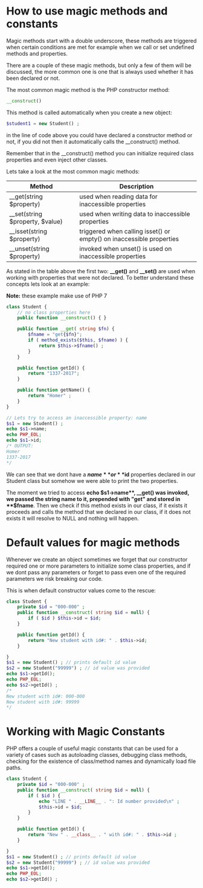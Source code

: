 # How to use magic methods and constants

Magic methods start with a double underscore, these methods are triggered when certain conditions are met for example when we call or set undefined methods and properties. 

There are a couple of these magic methods, but only a few of them will be discussed, the more common one is one that is always used whether it has been declared or not.

The most common magic method is the PHP constructor method:
```php
__construct()
```
This method is called automatically when you create a new object:
```php
$student1 = new Student() ;
```
in the line of code above you could have declared a constructor method or not, if you did not then it automatically calls the __construct() method.

Remember that in the __construct() method you can initialize required class properties and even inject other classes.

Lets take a look at the most common magic methods:

| Method                          | Description                                                          |
|---------------------------------|----------------------------------------------------------------------|
| __get(string $property)         | used when reading data for inaccessible properties                   |
| __set(string $property, $value) | used when writing data to inaccessible properties                    |
| __isset(string $property)       | triggered when calling isset() or empty() on inaccessible properties |
| __unset(string $property)       | invoked when unset() is used on inaccessible properties              |

As stated in the table above the first two: **__get()** and **__set()** are used when working with properties that were not declared. To better understand these concepts lets look at an example:

**Note:** these example make use of PHP 7

```php
class Student {
    // no class properties here
    public function __construct() { }

    public function __get( string $fn) {
        $fname = "get{$fn}";
        if ( method_exists($this, $fname) ) {
            return $this->$fname() ;
        }
    }

    public function getId() {
        return "1337-2017";
    }

    public function getName() {
        return "Homer" ;
    }
}

// Lets try to access an inaccessible property: name
$s1 = new Student() ;
echo $s1->name;
echo PHP_EOL;
echo $s1->id;
/* OUTPUT:
Homer
1337-2017
*/

```


We can see that we dont have a **$name** or **$id** properties declared in our Student class but somehow we were able to print the two properties.

The moment we tried to access **echo $s1->name**, __get() was invoked, we passed the string name to it, prepended with "get" and stored in **$fname**.
Then we check if this method exists in our class, if it exists it proceeds and calls the method that we declared in our class, if it does not exists it will resolve to NULL and nothing will happen.

# Default values for magic methods
Whenever we create an object sometimes we forget that our constructor required one or more parameters to initialize some class properties, and if we dont pass any parameters or forget to pass even one of the required parameters we risk breaking our code. 

This is when default constructor values come to the rescue:

```php
class Student {
    private $id = "000-000" ;
    public function __construct( string $id = null) { 
        if ( $id ) $this->id = $id;
    }

    public function getId() {
        return "New student with id#: " . $this->id;
    }

}
$s1 = new Student() ; // prints default id value
$s2 = new Student("99999") ; // id value was provided
echo $s1->getId(); 
echo PHP_EOL;
echo $s2->getId() ;
/*
New student with id#: 000-000
New student with id#: 99999
*/

```

# Working with Magic Constants

PHP offers a couple of useful magic constants that can be used for a variety of cases such as autoloading classes, debugging class methods, checking for the existence of class/method names and dynamically load file paths.

```php
class Student {
    private $id = "000-000" ;
    public function __construct( string $id = null) {
        if ( $id ) {
            echo "LINE " . __LINE__ . ": Id number provided\n" ;
            $this->id = $id;
        }
    }

    public function getId() {
        return "New " . __class__ . " with id#: " . $this->id ;
    }

}
$s1 = new Student() ; // prints default id value
$s2 = new Student("99999") ; // id value was provided
echo $s1->getId();
echo PHP_EOL;
echo $s2->getId() ;
```









